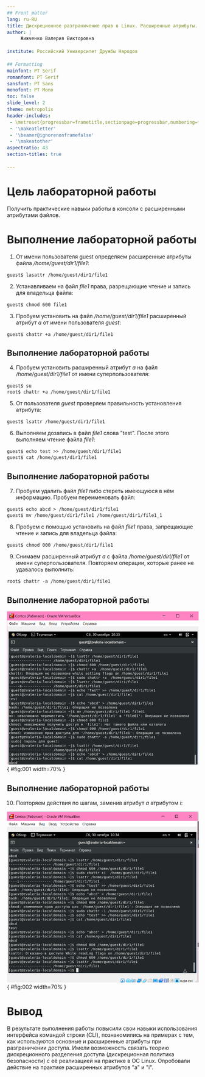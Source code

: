```yaml
---
## Front matter
lang: ru-RU
title: Дискреционное разграничение прав в Linux. Расширенные атрибуты.
author: |
	 Жижченко Валерия Викторовна

institute: Российский Университет Дружбы Народов

## Formatting
mainfont: PT Serif
romanfont: PT Serif
sansfont: PT Sans
monofont: PT Mono
toc: false
slide_level: 2
theme: metropolis
header-includes: 
 - \metroset{progressbar=frametitle,sectionpage=progressbar,numbering=fraction}
 - '\makeatletter'
 - '\beamer@ignorenonframefalse'
 - '\makeatother'
aspectratio: 43
section-titles: true

---
```


# Цель лабораторной работы

Получить практические навыки работы в консоли с расширенными атрибутами файлов.

# Выполнение лабораторной работы

1. От имени пользователя guest определяем расширенные атрибуты файла
*/home/guest/dir1/file1*:

```
guest$ lasattr /home/guest/dir1/file1
```

2. Устанавливаем на файл *file1* права, разрещающие чтение и запись для владельца файла:

```
guest$ chmod 600 file1
```

3. Пробуем установить на файл */home/guest/dir1/file1* расширенный атрибут *a* от имени пользователя *guest*:

```
guest$ chattr +a /home/guest/dir1/file1
```

## Выполнение лабораторной работы

4. Пробуем установить расширенный атрибут *a* на файл */home/guest/dir1/file1* от имени суперпользователя:

```
guest$ su
root$ chattr +a /home/guest/dir1/file1
```

5. От пользователя *guest* проверяем правильность установления атрибута:

```
guest$ lsattr /home/guest/dir1/file1
```

6. Выполняем дозапись в файл *file1* слова "test". После этого выполняем чтение файла *file1*:

```
guest$ echo test >> /home/guest/dir1/file1
guest$ cat /home/guest/dir1/file1
```

## Выполнение лабораторной работы

7. Пробуем удалить файл *file1* либо стереть имеющуюся в нём информацию. Пробуем переименовать файл:

```
guest$ echo abcd > /home/guest/dir1/file1
guest$ mv /home/guest/dir1/file1 /home/guest/dir1/file1_1
```

8. Пробуем с помощью установить на файл *file1* права, запрещающие чтение и запись для владельца файла:

```
guest$ chmod 000 /home/guest/dir1/file1
```

9. Снимаем расширенный атрибут *a* с файла */home/guest/dirl/file1* от
имени суперпользователя. Повторяем операции, которые ранее не удавалось выполнить:

```
root$ chattr -a /home/guest/dir1/file1
```

## Выполнение лабораторной работы

![Операции с атрибутом *a*](../image/01.png){ #fig:001 width=70% }

## Выполнение лабораторной работы

10. Повторяем действия по шагам, заменив атрибут *a* атрибутом *i*:

![Операции с атрибутом *i*](../image/02.png){ #fig:002 width=70% }

# Вывод

В результате выполнения работы повысили свои навыки использования интерфейса командой строки (CLI), познакомились на примерах с тем, как используются основные и расширенные атрибуты при разграничении
доступа. Имели возможность связать теорию дискреционного разделения доступа (дискреционная политика безопасности) с её реализацией на практике в ОС Linux.
Опробовали действие на практике расширенных атрибутов "а" и "i".
